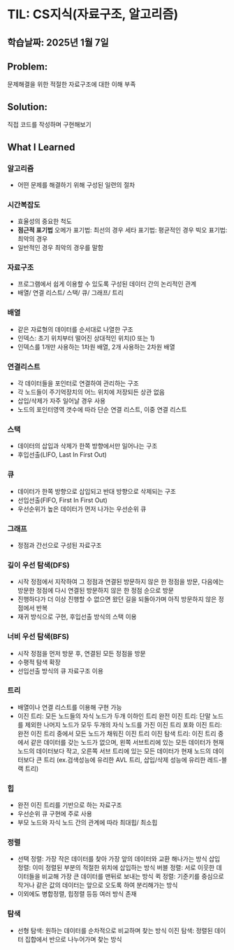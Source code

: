 # TIL: CS지식(자료구조, 알고리즘)
## 학습날짜: 2025년 1월 7일

## Problem:
문제해결을 위한 적절한 자료구조에 대한 이해 부족

## Solution:
직접 코드를 작성하며 구현해보기

## What I Learned

### 알고리즘
- 어떤 문제를 해결하기 위해 구성된 일련의 절차

### 시간복잡도
- 효율성의 중요한 척도
- **점근적 표기법**
오메가 표기법: 최선의 경우
세타 표기법: 평균적인 경우
빅오 표기법: 최악의 경우
- 일반적인 경우 최악의 경우를 말함

### 자료구조
- 프로그램에서 쉽게 이용할 수 있도록 구성된 데이터 간의 논리적인 관계
- 배열/ 연결 리스트/ 스택/ 큐/ 그래프/ 트리

### 배열
- 같은 자료형의 데이터를 순서대로 나열한 구조
- 인덱스: 초기 위치부터 떨어진 상대적인 위치(0 또는 1)
- 인덱스를 1개만 사용하는 1차원 배열, 2개 사용하는 2차원 배열

### 연결리스트 
- 각 데이터들을 포인터로 연결하여 관리하는 구조
- 각 노드들이 주기억장치의 어느 위치에 저장되든 상관 없음
- 삽입/삭제가 자주 일어날 경우 사용
- 노드의 포인터영역 갯수에 따라 단순 연결 리스트, 이중 연결 리스트

### 스택 
- 데이터의 삽입과 삭제가 한쪽 방향에서만 일어나는 구조
- 후입선출(LIFO, Last In First Out)

### 큐
- 데이터가 한쪽 방향으로 삽입되고 반대 방향으로 삭제되는 구조
- 선입선출(FIFO, First In First Out)
- 우선순위가 높은 데이터가 먼저 나가는 우선순위 큐

### 그래프
- 정점과 간선으로 구성된 자료구조

### 깊이 우선 탐색(DFS)
- 시작 정점에서 지작하여 그 정점과 연결된 방문하지 않은 한 정점을 방문, 다음에는 방문한 정점에 다시 연결된 방문하지 않은 한 정점 순으로 방문
- 진행하다가 더 이상 진행할 수 없으면 왔던 길을 되돌아가며 아직 방문하지 않은 정점에서 반복
- 재귀 방식으로 구현, 후입선출 방식의 스택 이용

### 너비 우선 탐색(BFS)
- 시작 정점을 먼저 방문 후, 연결된 모든 정점을 방문
- 수평적 탐색 확장
- 선입선출 방식의 큐 자료구조 이용

### 트리
- 배열이나 연결 리스트를 이용해 구현 가능
- 이진 트리: 모든 노드들의 자식 노드가 두개 이하인 트리
  완전 이진 트리: 단말 노드를 제외한 나머지 노드가 모두 두개의 자식 노드를 가진 이진 트리
  포화 이진 트리: 완전 이진 트리 중에서 모든 노드가 채워진 이진 트리
  이진 탐색 트리: 이진 트리 중에서 같은 데이터를 갖는 노드가 없으며, 왼쪽 서브트리에 있는 모든 데이터가 현재 노드의 데이터보다 작고, 오른쪽 서브 트리에 있는 모든 데이터가 현재 노드의 데이터보다 큰 트리
  (ex.검색성능에 유리한 AVL 트리, 삽입/삭제 성능에 유리한 레드-블랙 트리)

### 힙
- 완전 이진 트리를 기반으로 하는 자료구조
- 우선순위 큐 구현에 주로 사용
- 부모 노드와 자식 노드 간의 관계에 따라 최대힙/ 최소힙

### 정렬
- 선택 정렬: 가장 작은 데이터를 찾아 가장 앞의 데이터와 교환 해나가는 방식
  삽입 정렬: 이미 정렬된 부분의 적절한 위치에 삽입하는 방식
  버블 정렬: 서로 이웃한 데이터들을 비교해 가장 큰 데이터를 맨뒤로 보내는 방식
  퀵 정렬: 기준키를 중심으로 작거나 같은 값의 데이터는 앞으로 오도록 하여 분리해가는 방식
- 이외에도 병합정렬, 힙정렬 등등 여러 방식 존재

### 탐색
- 선형 탐색: 원하는 데이터를 순차적으로 비교하며 찾는 방식
  이진 탐색: 정렬된 데이터 집합에서 반으로 나누어가며 찾는 방식
